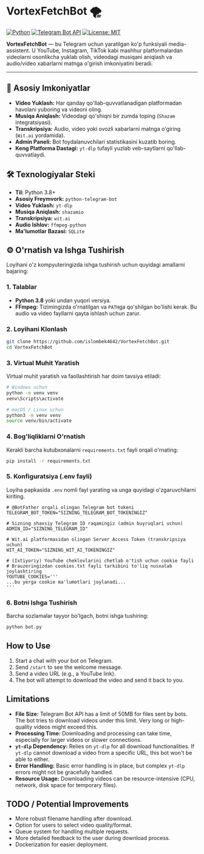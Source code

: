 # VortexFetchBot 🌪️

[![Python](https://img.shields.io/badge/Python-3.8%2B-blue?style=for-the-badge&logo=python)](https://www.python.org/)
[![Telegram Bot API](https://img.shields.io/badge/Telegram%20Bot%20API-gray?style=for-the-badge&logo=telegram)](https://core.telegram.org/bots/api)
[![License: MIT](https://img.shields.io/badge/License-MIT-yellow.svg?style=for-the-badge)](https://opensource.org/licenses/MIT)

**VortexFetchBot** — bu Telegram uchun yaratilgan ko'p funksiyali media-assistent. U YouTube, Instagram, TikTok kabi mashhur platformalardan videolarni osonlikcha yuklab olish, videodagi musiqani aniqlash va audio/video xabarlarni matnga o'girish imkoniyatini beradi.

---

## 🚀 Asosiy Imkoniyatlar

-   **Video Yuklash:** Har qanday qo'llab-quvvatlanadigan platformadan havolani yuboring va videoni oling.
-   **Musiqa Aniqlash:** Videodagi qo'shiqni bir zumda toping (`Shazam` integratsiyasi).
-   **Transkripsiya:** Audio, video yoki ovozli xabarlarni matnga o'giring (`Wit.ai` yordamida).
-   **Admin Paneli:** Bot foydalanuvchilari statistikasini kuzatib boring.
-   **Keng Platforma Dastagi:** `yt-dlp` tufayli yuzlab veb-saytlarni qo'llab-quvvatlaydi.

## 🛠️ Texnologiyalar Stеki

-   **Til:** Python 3.8+
-   **Asosiy Freymvork:** `python-telegram-bot`
-   **Video Yuklash:** `yt-dlp`
-   **Musiqa Aniqlash:** `shazamio`
-   **Transkripsiya:** `wit.ai`
-   **Audio Ishlov:** `ffmpeg-python`
-   **Ma'lumotlar Bazasi:** `SQLite`

## ⚙️ O'rnatish va Ishga Tushirish

Loyihani o'z kompyuteringizda ishga tushirish uchun quyidagi amallarni bajaring:

### 1. Talablar

-   **Python 3.8** yoki undan yuqori versiya.
-   **FFmpeg:** Tizimingizda o'rnatilgan va `PATH`ga qo'shilgan bo'lishi kerak. Bu audio va video fayllarni qayta ishlash uchun zarur.

### 2. Loyihani Klonlash

```bash
git clone https://github.com/islombek4642/VortexFetchBot.git
cd VortexFetchBot
```

### 3. Virtual Muhit Yaratish

Virtual muhit yaratish va faollashtirish har doim tavsiya etiladi:

```bash
# Windows uchun
python -m venv venv
venv\Scripts\activate

# macOS / Linux uchun
python3 -m venv venv
source venv/bin/activate
```

### 4. Bog'liqliklarni O'rnatish

Kerakli barcha kutubxonalarni `requirements.txt` fayli orqali o'rnating:

```bash
pip install -r requirements.txt
```

### 5. Konfiguratsiya (.env fayli)

Loyiha papkasida `.env` nomli fayl yarating va unga quyidagi o'zgaruvchilarni kiriting.

```env
# @BotFather orqali olingan Telegram bot tokeni
TELEGRAM_BOT_TOKEN="SIZNING_TELEGRAM_BOT_TOKENINGIZ"

# Sizning shaxsiy Telegram ID raqamingiz (admin buyruqlari uchun)
ADMIN_ID="SIZNING_TELEGRAM_ID"

# Wit.ai platformasidan olingan Server Access Token (transkripsiya uchun)
WIT_AI_TOKEN="SIZNING_WIT_AI_TOKENINGIZ"

# (Ixtiyoriy) YouTube cheklovlarini chetlab o'tish uchun cookie fayli
# Brauzeringizdan cookies.txt fayli tarkibini to'liq nusxalab joylashtiring
YOUTUBE_COOKIES='''
...bu yerga cookie ma'lumotlari joylanadi...
'''
```

### 6. Botni Ishga Tushirish

Barcha sozlamalar tayyor bo'lgach, botni ishga tushiring:

```bash
python bot.py
```

## How to Use

1.  Start a chat with your bot on Telegram.
2.  Send `/start` to see the welcome message.
3.  Send a video URL (e.g., a YouTube link).
4.  The bot will attempt to download the video and send it back to you.

## Limitations

-   **File Size:** Telegram Bot API has a limit of 50MB for files sent by bots. The bot tries to download videos under this limit. Very long or high-quality videos might exceed this.
-   **Processing Time:** Downloading and processing can take time, especially for larger videos or slower connections.
-   **`yt-dlp` Dependency:** Relies on `yt-dlp` for all download functionalities. If `yt-dlp` cannot download a video from a specific URL, this bot won't be able to either.
-   **Error Handling:** Basic error handling is in place, but complex `yt-dlp` errors might not be gracefully handled.
-   **Resource Usage:** Downloading videos can be resource-intensive (CPU, network, disk space for temporary files).

## TODO / Potential Improvements

-   More robust filename handling after download.
-   Option for users to select video quality/format.
-   Queue system for handling multiple requests.
-   More detailed feedback to the user during download process.
-   Dockerization for easier deployment.
